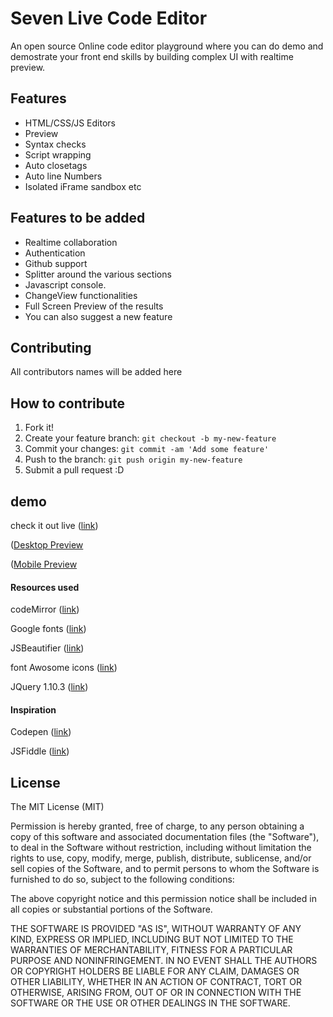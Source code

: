 # Seven Live Code Editor

An open source Online code editor playground where you can do  demo and demostrate your front end skills by building complex UI with realtime preview.

## Features

* HTML/CSS/JS Editors
* Preview
* Syntax checks
* Script wrapping
* Auto closetags
* Auto line Numbers
* Isolated iFrame sandbox etc

## Features to be added 
* Realtime collaboration
* Authentication
* Github support
* Splitter around the various sections
* Javascript console.
* ChangeView functionalities
* Full Screen Preview of the results
* You can also suggest a new feature 

## Contributing

All contributors names will be added here
## How to contribute
1. Fork it!
2. Create your feature branch: `git checkout -b my-new-feature`
3. Commit your changes: `git commit -am 'Add some feature'`
4. Push to the branch: `git push origin my-new-feature`
5. Submit a pull request :D

## demo

check it out live  ([link](https://sevencode.netlify.app/))

  ([Desktop Preview](img/Demo.png)

 ([Mobile Preview](img/mobile.png)



#### Resources used
codeMirror ([link](https://codemirror.net/))

Google fonts ([link](https://codemirror.net/))

JSBeautifier ([link](http://jsbeautifier.org/))

font Awosome icons ([link](https://fontawesome.com/))

JQuery 1.10.3 ([link](http://blog.jquery.com/2014/12/18/jquery-1-11-2-and-2-1-3-released-safari-fail-safe-edition/))

#### Inspiration
Codepen  ([link](http://codepen.io/))

JSFiddle ([link](http://jsfiddle.net/))

## License

The MIT License (MIT)

Permission is hereby granted, free of charge, to any person obtaining a copy
of this software and associated documentation files (the "Software"), to deal
in the Software without restriction, including without limitation the rights
to use, copy, modify, merge, publish, distribute, sublicense, and/or sell
copies of the Software, and to permit persons to whom the Software is
furnished to do so, subject to the following conditions:

The above copyright notice and this permission notice shall be included in
all copies or substantial portions of the Software.

THE SOFTWARE IS PROVIDED "AS IS", WITHOUT WARRANTY OF ANY KIND, EXPRESS OR
IMPLIED, INCLUDING BUT NOT LIMITED TO THE WARRANTIES OF MERCHANTABILITY,
FITNESS FOR A PARTICULAR PURPOSE AND NONINFRINGEMENT. IN NO EVENT SHALL THE
AUTHORS OR COPYRIGHT HOLDERS BE LIABLE FOR ANY CLAIM, DAMAGES OR OTHER
LIABILITY, WHETHER IN AN ACTION OF CONTRACT, TORT OR OTHERWISE, ARISING FROM,
OUT OF OR IN CONNECTION WITH THE SOFTWARE OR THE USE OR OTHER DEALINGS IN
THE SOFTWARE.
